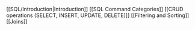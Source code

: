 [[SQL/Introduction|Introduction]]
[[SQL Command Categories]]
[[CRUD operations (SELECT, INSERT, UPDATE, DELETE)]]
[[Filtering and Sorting]]
[[Joins]]